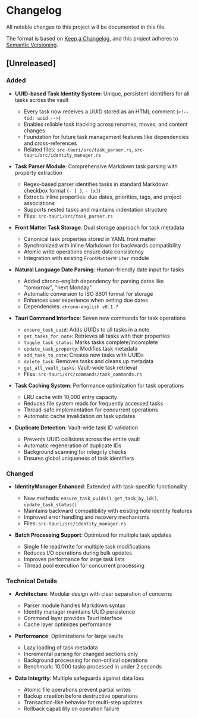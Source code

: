 # Changelog

All notable changes to this project will be documented in this file.

The format is based on [Keep a Changelog](https://keepachangelog.com/en/1.0.0/),
and this project adheres to [Semantic Versioning](https://semver.org/spec/v2.0.0.html).

## [Unreleased]

### Added

- **UUID-based Task Identity System**: Unique, persistent identifiers for all tasks across the vault
  - Every task now receives a UUID stored as an HTML comment (`<!-- tid: uuid -->`)
  - Enables reliable task tracking across renames, moves, and content changes
  - Foundation for future task management features like dependencies and cross-references
  - Related files: `src-tauri/src/task_parser.rs`, `src-tauri/src/identity_manager.rs`

- **Task Parser Module**: Comprehensive Markdown task parsing with property extraction
  - Regex-based parser identifies tasks in standard Markdown checkbox format (`- [ ]`, `- [x]`)
  - Extracts inline properties: due dates, priorities, tags, and project associations
  - Supports nested tasks and maintains indentation structure
  - Files: `src-tauri/src/task_parser.rs`

- **Front Matter Task Storage**: Dual storage approach for task metadata
  - Canonical task properties stored in YAML front matter
  - Synchronized with inline Markdown for backwards compatibility
  - Atomic write operations ensure data consistency
  - Integration with existing `FrontMatterWriter` module

- **Natural Language Date Parsing**: Human-friendly date input for tasks
  - Added chrono-english dependency for parsing dates like "tomorrow", "next Monday"
  - Automatic conversion to ISO 8601 format for storage
  - Enhances user experience when setting due dates
  - Dependencies: `chrono-english v0.1.7`

- **Tauri Command Interface**: Seven new commands for task operations
  - `ensure_task_uuid`: Adds UUIDs to all tasks in a note
  - `get_tasks_for_note`: Retrieves all tasks with their properties
  - `toggle_task_status`: Marks tasks complete/incomplete
  - `update_task_property`: Modifies task metadata
  - `add_task_to_note`: Creates new tasks with UUIDs
  - `delete_task`: Removes tasks and cleans up metadata
  - `get_all_vault_tasks`: Vault-wide task retrieval
  - Files: `src-tauri/src/commands/task_commands.rs`

- **Task Caching System**: Performance optimization for task operations
  - LRU cache with 10,000 entry capacity
  - Reduces file system reads for frequently accessed tasks
  - Thread-safe implementation for concurrent operations
  - Automatic cache invalidation on task updates

- **Duplicate Detection**: Vault-wide task ID validation
  - Prevents UUID collisions across the entire vault
  - Automatic regeneration of duplicate IDs
  - Background scanning for integrity checks
  - Ensures global uniqueness of task identifiers

### Changed

- **IdentityManager Enhanced**: Extended with task-specific functionality
  - New methods: `ensure_task_uuids()`, `get_task_by_id()`, `update_task_status()`
  - Maintains backward compatibility with existing note identity features
  - Improved error handling and recovery mechanisms
  - Files: `src-tauri/src/identity_manager.rs`

- **Batch Processing Support**: Optimized for multiple task updates
  - Single file read/write for multiple task modifications
  - Reduces I/O operations during bulk updates
  - Improves performance for large task lists
  - Thread pool execution for concurrent processing

### Technical Details

- **Architecture**: Modular design with clear separation of concerns
  - Parser module handles Markdown syntax
  - Identity manager maintains UUID persistence
  - Command layer provides Tauri interface
  - Cache layer optimizes performance

- **Performance**: Optimizations for large vaults
  - Lazy loading of task metadata
  - Incremental parsing for changed sections only
  - Background processing for non-critical operations
  - Benchmark: 10,000 tasks processed in under 2 seconds

- **Data Integrity**: Multiple safeguards against data loss
  - Atomic file operations prevent partial writes
  - Backup creation before destructive operations
  - Transaction-like behavior for multi-step updates
  - Rollback capability on operation failure